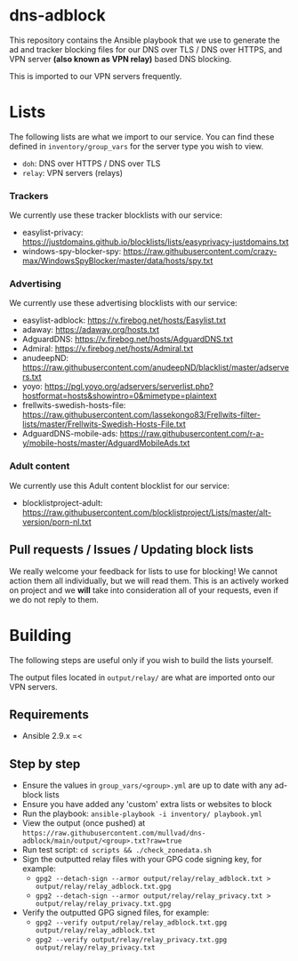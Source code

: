 # dns-adblock

This repository contains the Ansible playbook that we use to generate the ad and tracker blocking files for our DNS over TLS / DNS over HTTPS, and VPN server __(also known as VPN relay)__ based DNS blocking.

This is imported to our VPN servers frequently.

# Lists

The following lists are what we import to our service. You can find these defined in `inventory/group_vars` for the server type you wish to view.

- `doh`: DNS over HTTPS / DNS over TLS
- `relay`: VPN servers (relays)

### Trackers

We currently use these tracker blocklists with our service:
- easylist-privacy: https://justdomains.github.io/blocklists/lists/easyprivacy-justdomains.txt
- windows-spy-blocker-spy: https://raw.githubusercontent.com/crazy-max/WindowsSpyBlocker/master/data/hosts/spy.txt

### Advertising

We currently use these advertising blocklists with our service:
- easylist-adblock: https://v.firebog.net/hosts/Easylist.txt
- adaway: https://adaway.org/hosts.txt
- AdguardDNS: https://v.firebog.net/hosts/AdguardDNS.txt
- Admiral: https://v.firebog.net/hosts/Admiral.txt
- anudeepND: https://raw.githubusercontent.com/anudeepND/blacklist/master/adservers.txt
- yoyo: https://pgl.yoyo.org/adservers/serverlist.php?hostformat=hosts&showintro=0&mimetype=plaintext
- frellwits-swedish-hosts-file: https://raw.githubusercontent.com/lassekongo83/Frellwits-filter-lists/master/Frellwits-Swedish-Hosts-File.txt
- AdguardDNS-mobile-ads: https://raw.githubusercontent.com/r-a-y/mobile-hosts/master/AdguardMobileAds.txt

### Adult content 

We currently use this Adult content blocklist for our service:
- blocklistproject-adult: https://raw.githubusercontent.com/blocklistproject/Lists/master/alt-version/porn-nl.txt

## Pull requests / Issues / Updating block lists

We really welcome your feedback for lists to use for blocking! We cannot action them all individually, but we will read them. This is an actively worked on project and we **will** take into consideration all of your requests, even if we do not reply to them.

# Building

The following steps are useful only if you wish to build the lists yourself.

The output files located in `output/relay/` are what are imported onto our VPN servers.

## Requirements
- Ansible 2.9.x =<

## Step by step

  - Ensure the values in `group_vars/<group>.yml` are up to date with any ad-block lists
  - Ensure you have added any 'custom' extra lists or websites to block
  - Run the playbook: `ansible-playbook -i inventory/ playbook.yml`
  - View the output (once pushed) at `https://raw.githubusercontent.com/mullvad/dns-adblock/main/output/<group>.txt?raw=true`
  - Run test script: `cd scripts && ./check_zonedata.sh`
  - Sign the outputted relay files with your GPG code signing key, for example:
    - `gpg2 --detach-sign --armor output/relay/relay_adblock.txt > output/relay/relay_adblock.txt.gpg`
    - `gpg2 --detach-sign --armor output/relay/relay_privacy.txt > output/relay/relay_privacy.txt.gpg`
  - Verify the outputted GPG signed files, for example:
    - `gpg2 --verify output/relay/relay_adblock.txt.gpg output/relay/relay_adblock.txt`
    - `gpg2 --verify output/relay/relay_privacy.txt.gpg output/relay/relay_privacy.txt`
